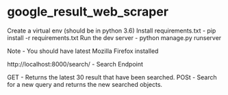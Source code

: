 # google_result_web_scraper
Create a virtual env (should be in python 3.6)
Install requirements.txt - pip install -r requirements.txt
Run the dev server - python manage.py runserver

Note - You should have latest Mozilla Firefox installed

http://localhost:8000/search/ - Search Endpoint

GET - Returns the latest 30 result that have been searched.
POSt - Search for a new query and returns the new searched objects.
